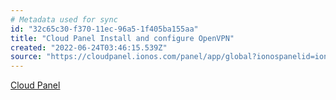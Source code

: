 ```yaml
---
# Metadata used for sync
id: "32c65c30-f370-11ec-96a5-1f405ba155aa"
title: "Cloud Panel Install and configure OpenVPN"
created: "2022-06-24T03:46:15.539Z"
source: "https://cloudpanel.ionos.com/panel/app/global?ionospanelid=ionosf0828784-a4b5-4c59-b4f9-410a07c740df4046#/vpn/DD93E21B73662975EF9BAD0DC4470E31"
---
```

<a href="https://cloudpanel.ionos.com/panel/app/global?ionospanelid=ionosf0828784-a4b5-4c59-b4f9-410a07c740df4046#/vpn/DD93E21B73662975EF9BAD0DC4470E31">Cloud Panel</a>